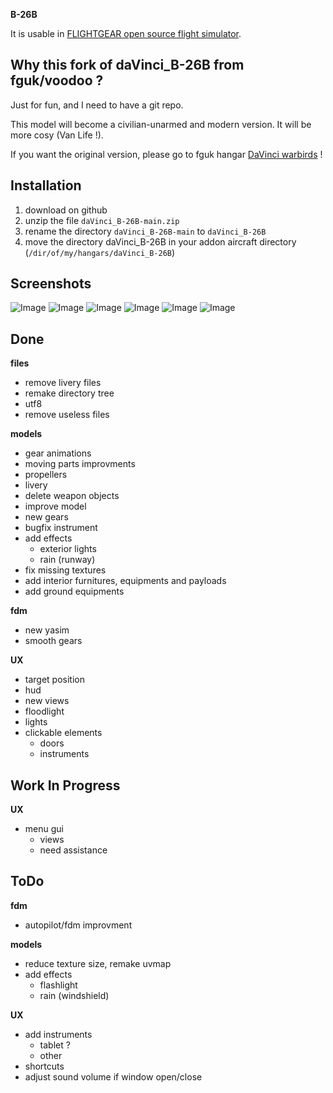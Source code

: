 **B-26B**

It is usable in [FLIGHTGEAR open source flight simulator](http://www.flightgear.org).

Why this fork of daVinci_B-26B from fguk/voodoo ?
-------------------------------------------------

Just for fun, and I need to have a git repo.

This model will become a civilian-unarmed and modern version. It will be more cosy (Van Life !).

If you want the original version, please go to fguk hangar [DaVinci warbirds](https://sites.google.com/view/fgukhangar/flightgear-uk-home-page/hangar/davinci-aircraft/warbirds) !

Installation
------------

1. download on github
2. unzip the file `daVinci_B-26B-main.zip`
3. rename the directory `daVinci_B-26B-main` to `daVinci_B-26B`
4. move the directory daVinci_B-26B in your addon aircraft directory (`/dir/of/my/hangars/daVinci_B-26B`)

Screenshots
-----------

![Image](https://i.imgur.com/GxIpSqM.png)
![Image](https://i.imgur.com/puO2uqR.png)
![Image](https://i.imgur.com/RhyFsYf.png)
![Image](https://i.imgur.com/zZRX407.png)
![Image](https://i.imgur.com/s7AgN9D.png)
![Image](https://i.imgur.com/qKAa5Un.png)


Done
----

**files**

- remove livery files
- remake directory tree
- utf8
- remove useless files

**models**

- gear animations
- moving parts improvments
- propellers
- livery
- delete weapon objects
- improve model
- new gears
- bugfix instrument
- add effects
    - exterior lights
    - rain (runway)
- fix missing textures
- add interior furnitures, equipments and payloads
- add ground equipments

**fdm**

- new yasim
- smooth gears

**UX**

- target position
- hud
- new views
- floodlight
- lights
- clickable elements
    - doors
    - instruments

Work In Progress
----------------

**UX**

- menu gui
    - views
    - need assistance


ToDo
----

**fdm**

- autopilot/fdm improvment

**models**

- reduce texture size, remake uvmap
- add effects
    - flashlight
    - rain (windshield)

**UX**

- add instruments
    - tablet ?
    - other
- shortcuts
- adjust sound volume if window open/close



<!--
https://imgur.com/a/D3uNXA3
-->

